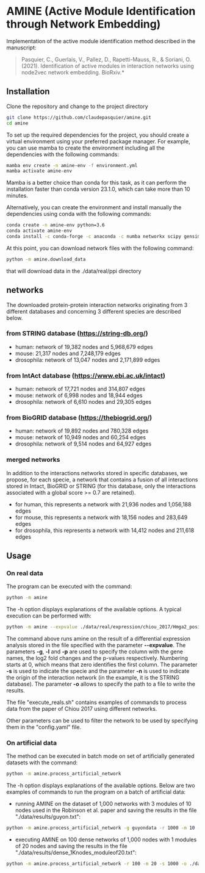 # AMINE (Active Module Identification through Network Embedding)

Implementation of the active module identification method described in the manuscript:

>Pasquier, C., Guerlais, V., Pallez, D., Rapetti-Mauss, R., & Soriani, O. (2021). Identification of active modules in interaction networks using node2vec network embedding. BioRxiv.*

## Installation

Clone the repository and change to the project directory
```bash
git clone https://github.com/claudepasquier/amine.git
cd amine
```

To set up the required dependencies for the project, you should create a virtual environment using your preferred package manager. For example, you can use mamba to create the environment including all the dependencies with the following commands:
```bash
mamba env create -n amine-env -f environment.yml
mamba activate amine-env
```
Mamba is a better choice than conda for this task, as it can perform the installation faster than conda version 23.1.0, which can take more than 10 minutes.

Alternatively, you can create the environment and install manually the dependencies using conda with the following commands:
```bash
conda create -n amine-env python=3.6
conda activate amine-env
conda install -c conda-forge -c anaconda -c numba networkx scipy gensim numba pandas xlrd scikit-learn powerlaw progressbar2 openpyxl python-levenshtein pyyaml
```

At this point, you can download network files with the following command:
```bash
python -m amine.download_data
```
that will download data in the ./data/real/ppi directory

## networks
The downloaded protein-protein interaction networks originating from 3 different databases and concerning 3 different species are described below.

### from STRING database (https://string-db.org/)
* human: network of 19,382 nodes and 5,968,679 edges
* mouse: 21,317 nodes and 7,248,179 edges
* drosophila: network of 13,047 nodes and 2,171,899 edges

### from IntAct database (https://www.ebi.ac.uk/intact)
* human: network of 17,721 nodes and 314,807 edges
* mouse: network of 6,998 nodes and 18,944 edges
* drosophila: network of 6,610 nodes and 29,305 edges

### from BioGRID database (https://thebiogrid.org/)
* human: network of 19,892 nodes and 780,328 edges
* mouse: network of 10,949 nodes and 60,254 edges
* drosophila: network of 9,514 nodes and 64,927 edges

### merged networks
In addition to the interactions networks stored in specific databases, we propose, for each specie, a network that contains a fusion of all interactions stored in Intact, BioGRID or STRING (for this database, only the interactions associated with a global score >= 0.7 are retained).
* for human, this represents a network with 21,936 nodes and 1,056,188 edges
* for mouse, this represents a network with 18,156 nodes and 283,649 edges
* for drosophila, this represents a network with 14,412 nodes and 211,618 edges

## Usage

### On real data
The program can be executed with the command:
```bash
python -m amine
```
The -h option displays explanations of the available options. A typical execution can be performed with:
```bash
python -m amine --expvalue ./data/real/expression/chiou_2017/Hmga2_positive_vs_negative.csv -g 0 -l 2 -p 6 -s mouse -n string -o ./data/results/Hmga2_positive_vs_negative_string_network.xlsx -v
```
The command above runs amine on the result of a differential expression analysis stored in the file specified with the parameter **--expvalue**. The parameters **-g**, **-l** and **-p** are used to specify the column with the gene names, the log2 fold changes and the p-values respectively. Numbering starts at 0, which means that zero identifies the first column. The parameter **-s** is used to indicate the specie and the parameter **-n** is used to indicate the origin of the interaction network (in the example, it is the STRING database). The parameter **-o** allows to specify the path to a file to write the results.

The file "execute_reals.sh" contains examples of commands to process data from the paper of Chiou 2017 using different networks.

Other parameters can be used to filter the network to be used by specifying them in the "config.yaml" file.

### On artificial data
The method can be executed in batch mode on set of artificially generated datasets with the command:
```bash
python -m amine.process_artificial_network
```
The -h option displays explanations of the available options. Below are two examples of commands to run the program on a batch of artificial data:

* running AMINE on the dataset of 1,000 networks with 3 modules of 10 nodes used in the Robinson et al. paper and saving the results in the file "./data/results/guyon.txt":
```bash
python -m amine.process_artificial_network -g guyondata -r 1000 -m 10 -n 3 -o ./data/results/guyon.txt -v
```
* executing AMINE on 100 dense networks of 1,000 nodes with 1 modules of 20 nodes and saving the results in the file "./data/results/dense_1Knodes_moduleof20.txt":
```bash
python -m amine.process_artificial_network -r 100 -m 20 -s 1000 -o ./data/results/dense_1Knodes_moduleof20.txt -v
```

